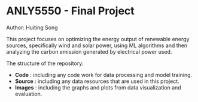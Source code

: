 # ANLY5550 - Final Project
Author: Huiting Song

This project focuses on optimizing the energy output of renewable energy sources, specifically wind and solar power, using ML algorithms and then analyzing the carbon emission generated by electrical power used. 

The structure of the repository:
- **Code** : including any code work for data processing and model training.
- **Source** : including any data resources that are used in this project.
- **Images** : including the graphs and plots from data visualization and evaluation.

